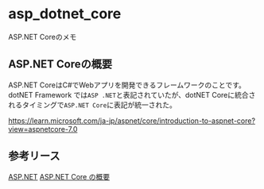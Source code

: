 # asp_dotnet_core

ASP.NET Coreのメモ

## ASP.NET Coreの概要

ASP.NET CoreはC#でWebアプリを開発できるフレームワークのことです。
dotNET Framework では`ASP .NET`と表記されていたが、dotNET Coreに統合されるタイミングで`ASP.NET Core`に表記が統一された。

https://learn.microsoft.com/ja-jp/aspnet/core/introduction-to-aspnet-core?view=aspnetcore-7.0

## 参考リース

[ASP.NET](https://dotnet.microsoft.com/en-us/apps/aspnet)
[ASP.NET Core の概要](https://learn.microsoft.com/ja-jp/aspnet/core/introduction-to-aspnet-core?view=aspnetcore-7.0)
